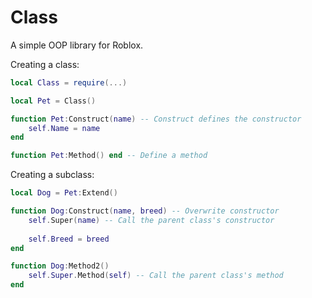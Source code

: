 # Class
A simple OOP library for Roblox.

Creating a class:
```lua
local Class = require(...)

local Pet = Class()

function Pet:Construct(name) -- Construct defines the constructor
    self.Name = name
end

function Pet:Method() end -- Define a method
```

Creating a subclass: 
```lua
local Dog = Pet:Extend()

function Dog:Construct(name, breed) -- Overwrite constructor 
    self.Super(name) -- Call the parent class's constructor
    
    self.Breed = breed
end

function Dog:Method2()
    self.Super.Method(self) -- Call the parent class's method
end
```
